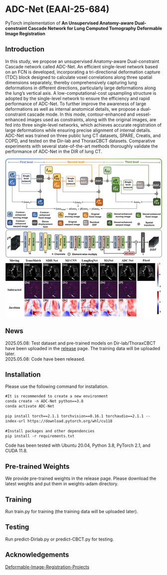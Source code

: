 # ADC-Net (EAAI-25-684) 
PyTorch implementation of **An Unsupervised Anatomy-aware Dual-constraint Cascade Network for Lung Computed Tomography Deformable Image Registration**

## Introduction
In this study, we propose an unsupervised Anatomy-aware Dual-constraint Cascade network called ADC-Net. An efficient single-level network based on an FCN is developed, incorporating a tri-directional deformation capture (TDC) block designed to calculate voxel correlations along three spatial dimensions separately, thereby comprehensively capturing lung deformations in different directions, particularly large deformations along the lung’s vertical axis. A low-computational-cost upsampling structure is adopted by the single-level network to ensure the efficiency and rapid performance of ADC-Net. To further improve the awareness of large deformations as well as internal anatomical details, we propose a dual-constraint cascade mode. In this mode, contour-enhanced and vessel-enhanced images used as constraints, along with the original images, are fed into three single-level networks, which achieves accurate registration of large deformations while ensuring precise alignment of internal details. ADC-Net was trained on three public lung CT datasets, SPARE, Creatis, and COPD, and tested on the Dir-lab and ThoraxCBCT datasets. Comparative experiments with several state-of-the-art methods thoroughly validate the performance of ADC-Net in the DIR of lung CT.
<div align="center">
  <img src="/fig2.png">
</div>

<div align="center">
  <img src="/fig3.svg">
</div>

## News
2025.05.08: Test dataset and pre-trained models on Dir-lab/ThoraxCBCT have been uploaded in the [release](https://github.com/FDC-WuWeb/ADC-Net/releases/tag/Weights) page. The training data will be uploaded later.  
2025.05.08: Code have been released.

## Installation
Please use the following command for installation.
```
#It is recommended to create a new environment
conda create -n ADC-Net python==3.8
conda activate ADC-Net

pip install torch==2.1.1 torchvision==0.16.1 torchaudio==2.1.1 --index-url https://download.pytorch.org/whl/cu118

#Install packages and other dependencies
pip install -r requirements.txt
```
Code has been tested with Ubuntu 20.04, Python 3.8, PyTorch 2.1, and CUDA 11.8.

## Pre-trained Weights
We provide pre-trained weights in the release page. Please download the latest weights and put them in weights-adam directory.

## Training
Run train.py for training (the training data will be uploaded later).

## Testing
Run predict-Dirlab.py or predict-CBCT.py for testing.

## Acknowledgements
[Deformable-Image-Registration-Projects](https://github.com/Timmy-Fang/Deformable-Image-Registration-Projects)
